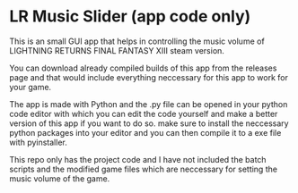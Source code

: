 # LR Music Slider (app code only)



This is an small GUI app that helps in controlling the music volume of LIGHTNING RETURNS FINAL FANTASY XIII steam version.

You can download already compiled builds of this app from the releases page and that would include everything neccessary for this app to work for your game.


The app is made with Python and the .py file can be opened in your python code editor with which you can edit the code yourself and make a better version of this app if you want to do so. make sure to install the neccessary python packages into your editor and you can then compile it to a exe file with pyinstaller. 


This repo only has the project code and I have not included the batch scripts and the modified game files which are neccessary for setting the music volume of the game.






